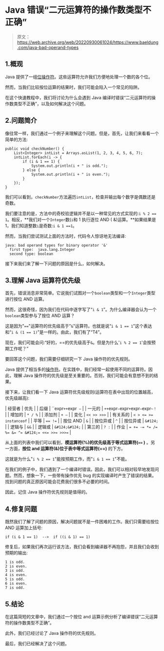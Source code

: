 # Java 错误“二元运算符的操作数类型不正确”

> 原文：<https://web.archive.org/web/20220930061024/https://www.baeldung.com/java-bad-operand-types>

## 1.概观

Java 提供了一组[位操作符](/web/20221208143917/https://www.baeldung.com/java-bitwise-operators)。这些运算符允许我们方便地处理一个数的各个位。

然而，当我们比较按位运算的结果时，我们可能会陷入一个常见的陷阱。

在这个快速教程中，我们将讨论为什么会遇到 Java 编译时错误“二元运算符的操作数类型不正确”，以及如何解决这个问题。

## 2.问题简介

像往常一样，我们通过一个例子来理解这个问题。但是，首先，让我们来看看一个简单的方法:

```
public void checkNumber() {
    List<Integer> intList = Arrays.asList(1, 2, 3, 4, 5, 6, 7);
    intList.forEach(i -> {
        if (i & 1 == 1) {
            System.out.println(i + " is odd.");
        } else {
            System.out.println(i + " is even.");
        }
    });
} 
```

我们可以看到，`checkNumber`方法遍历`intList`，检查并输出每个数字是偶数还是奇数。

我们要注意的是，方法中的奇校验逻辑并不是以一种常见的方式实现的:`i % 2 == 1`。相反，**我们对一个`Integer`数(`i`和 1 执行逐位 AND ( &)运算。**如果结果是 1，我们知道整数`i`是奇数:`i & 1 ==1`。

然而，当我们尝试测试上面的方法时，代码令人惊讶地无法编译:

```
java: bad operand types for binary operator '&'
  first type:  java.lang.Integer
  second type: boolean
```

接下来我们来了解一下问题的原因是什么，如何解决。

## 3.理解 Java 运算符优先级

首先，错误消息非常简单。它说我们试图对一个`boolean`类型和一个`Integer`类型进行按位 AND 运算。

然而，这很奇怪，因为我们在代码中逐字写了“`i & 1`”。为什么编译器会认为一个`boolean`类型参与了按位 AND 运算？

这是因为"`==`"运算符的优先级高于"`&`"运算符。也就是说“`i & 1 == 1`”这个表达和“`i & (1 == 1)`”是一样的。由此，我们有了“T4”。

现在，我们可能会问:“好的，==的优先级高于`&`。但是为什么'`i % 2 == 1`'会按预期工作呢？”

要回答这个问题，我们需要仔细研究一下 Java 操作符的优先规则。

Java 提供了相当多的[操作符](/web/20221208143917/https://www.baeldung.com/java-operators)。在实践中，我们经常一起使用不同的运算符。因此，理解 Java 操作符的优先级是至关重要的。否则，我们可能会有意想不到的结果。

接下来，让我们看一下 Java 运算符优先级规则(运算符在表中出现的位置越高，优先级越高):

| 经营者 | 优先 |
| 后缀 | ``expr` ++ `expr` —` |
| 一元的 | `++`expr`—`expr`+`expr`—`expr`~！` |
| 增加的 | `* / %` |
| 添加剂 | `+ –` |
| 变化 | `<< >> >>>` |
| 有关系的 | `< > <= >= instanceof` |
| 平等 | `== !=` |
| 按位 AND | `&` |
| 按位异或 | `^` |
| 按位异或 | `&#124;` |
| 逻辑与 | `&&` |
| 逻辑或 | `&#124;&#124;` |
| 第三的 | `? :` |
| 作业 | `= += -= *= /= %= &= ^= &#124;= <<= >>= >>>=` |

从上面的列表中我们可以看到，**模运算符(%)的优先级高于等式运算符(`==` )** 。另一方面，**按位 and 运算符(&)位于表中等式运算符(==)** 的下方。

这就是为什么"`i % 2 == 1`"能按预期工作，而"`i & 1 == 1`"不能。

在我们的例子中，我们遇到了一个编译时错误。因此，我们可以相对较早地发现问题。然而，想象一下，一些带有操作优先 bug 的实现编译时产生了错误的结果。找到问题的真正原因可能会花费我们很多不必要的时间。

因此，记住 Java 操作符优先规则是值得的。

## 4.修复问题

既然我们了解了问题的原因，解决问题就不是一件困难的工作。我们只需要给按位 AND 运算加上括号:

```
if (i & 1 == 1)  -->  if ((i & 1) == 1)
```

修复后，如果我们再次运行该方法，我们会看到编译器不再抱怨，并且我们会收到预期的输出:

```
1 is odd.
2 is even.
3 is odd.
4 is even.
5 is odd.
6 is even.
7 is odd.
```

## 5.结论

在这篇简短的文章中，我们通过一个按位 and 运算示例分析了编译错误“二元运算符的操作数类型不正确”。

此外，我们已经讨论了 Java 操作符的优先规则。

最后，我们已经解决了这个问题。